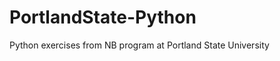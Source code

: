 PortlandState-Python
====================

Python exercises from NB program at Portland State University 
